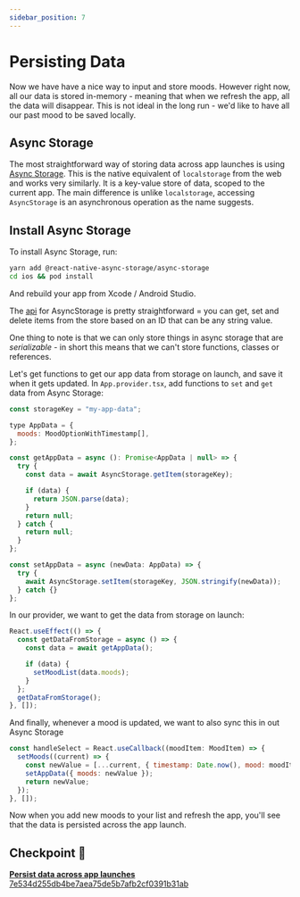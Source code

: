 ```yaml
---
sidebar_position: 7
---
```


# Persisting Data

Now we have have a nice way to input and store moods. However right now, all our data is stored in-memory - meaning that when we refresh the app, all the data will disappear. This is not ideal in the long run - we'd like to have all our past mood to be saved locally.

## Async Storage

The most straightforward way of storing data across app launches is using [Async Storage](https://github.com/react-native-async-storage/async-storage). This is the native equivalent of `localstorage` from the web and works very similarly. It is a key-value store of data, scoped to the current app. The main difference is unlike `localstorage`, accessing `AsyncStorage` is an asynchronous operation as the name suggests.

## Install Async Storage

To install Async Storage, run:

```sh
yarn add @react-native-async-storage/async-storage
cd ios && pod install
```

And rebuild your app from Xcode / Android Studio.

The [api](https://react-native-async-storage.github.io/async-storage/docs/api) for AsyncStorage is pretty straightforward = you can get, set and delete items from the store based on an ID that can be any string value.

One thing to note is that we can only store things in async storage that are _serializable_ - in short this means that we can't store functions, classes or references.

Let's get functions to get our app data from storage on launch, and save it when it gets updated. In `App.provider.tsx`, add functions to `set` and `get` data from Async Storage:

```js
const storageKey = "my-app-data";

type AppData = {
  moods: MoodOptionWithTimestamp[],
};

const getAppData = async (): Promise<AppData | null> => {
  try {
    const data = await AsyncStorage.getItem(storageKey);

    if (data) {
      return JSON.parse(data);
    }
    return null;
  } catch {
    return null;
  }
};

const setAppData = async (newData: AppData) => {
  try {
    await AsyncStorage.setItem(storageKey, JSON.stringify(newData));
  } catch {}
};
```

In our provider, we want to get the data from storage on launch:

```js
React.useEffect(() => {
  const getDataFromStorage = async () => {
    const data = await getAppData();

    if (data) {
      setMoodList(data.moods);
    }
  };
  getDataFromStorage();
}, []);
```

And finally, whenever a mood is updated, we want to also sync this in out Async Storage

```js
const handleSelect = React.useCallback((moodItem: MoodItem) => {
  setMoods((current) => {
    const newValue = [...current, { timestamp: Date.now(), mood: moodItem }];
    setAppData({ moods: newValue });
    return newValue;
  });
}, []);
```

Now when you add new moods to your list and refresh the app, you'll see that the data is persisted across the app launch.

## Checkpoint 🔗

[**Persist data across app launches** 7e534d255db4be7aea75de5b7afb2cf0391b31ab](https://github.com/kadikraman/mood-tracker/commit/7e534d255db4be7aea75de5b7afb2cf0391b31ab)
